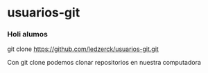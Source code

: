# usuarios-git


### Holi alumos


git clone https://github.com/ledzerck/usuarios-git.git

Con git clone podemos clonar repositorios en nuestra computadora